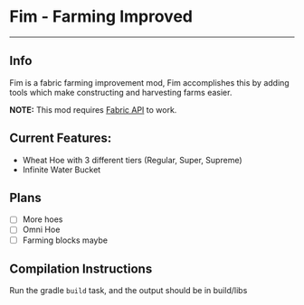 # Fim - Farming Improved
---
## Info
Fim is a fabric farming improvement mod, Fim accomplishes this by adding tools which make constructing and harvesting farms easier.

**NOTE:** This mod requires [Fabric API](https://www.curseforge.com/minecraft/mc-mods/fabric-api)  to work.

## Current Features:
- Wheat Hoe with 3 different tiers (Regular, Super, Supreme)
- Infinite Water Bucket

## Plans
- [ ] More hoes
- [ ] Omni Hoe
- [ ] Farming blocks maybe

## Compilation Instructions
Run the gradle `build` task, and the output should be in build/libs

